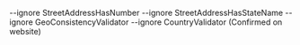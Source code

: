  --ignore StreetAddressHasNumber --ignore StreetAddressHasStateName --ignore GeoConsistencyValidator --ignore CountryValidator (Confirmed on website)

